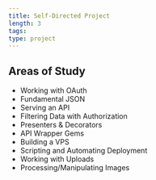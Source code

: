 ```yaml
---
title: Self-Directed Project
length: 3
tags:
type: project
---
```


## Areas of Study

* Working with OAuth
* Fundamental JSON
* Serving an API
* Filtering Data with Authorization
* Presenters & Decorators
* API Wrapper Gems
* Building a VPS
* Scripting and Automating Deployment
* Working with Uploads
* Processing/Manipulating Images
